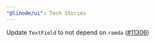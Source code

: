 ```yaml
---
"@linode/ui": Tech Stories
---
```


Update `TextField` to not depend on `ramda` ([#11306](https://github.com/linode/manager/pull/11306))
